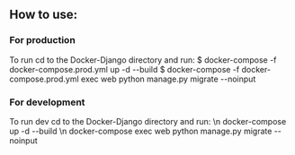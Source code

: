## How to use:
### For production
To run cd to the Docker-Django directory and run:
$ docker-compose -f docker-compose.prod.yml up -d --build
$ docker-compose -f docker-compose.prod.yml exec web python manage.py migrate --noinput


### For development
To run dev cd to the Docker-Django directory and run: \n
docker-compose up -d --build \n
docker-compose exec web python manage.py migrate --noinput


